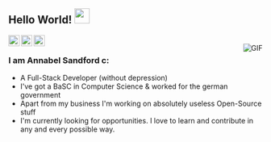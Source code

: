 ## Hello World! <img src="https://raw.githubusercontent.com/iampavangandhi/iampavangandhi/master/gifs/Hi.gif" width="30px"></h2>

<a href="https://twitter.com/annie_sandford">
  <img align="left" alt="Anna's Twitter" width="22px" src="https://cdn.jsdelivr.net/npm/simple-icons@v3/icons/twitter.svg" />
</a>
<a href="https://www.linkedin.com/in/annabelsandford/">
  <img align="left" alt="Anna's Linkdein" width="22px" src="https://cdn.jsdelivr.net/npm/simple-icons@v3/icons/linkedin.svg" />
</a>
<a href="https://github.com/annabelsandford">
  <img align="left" alt="Anna's Github" width="22px" src="https://cdn.jsdelivr.net/npm/simple-icons@v3/icons/github.svg" />
</a>
<br />
<img align="right" alt="GIF" src="https://media.giphy.com/media/13HgwGsXF0aiGY/giphy.gif" />

### I am Annabel Sandford c:
- A Full-Stack Developer (without depression)
- I've got a BaSC in Computer Science & worked for the german government 
- Apart from my business I'm working on absolutely useless Open-Source stuff
- I'm currently looking for opportunities. I love to learn and contribute in any and every possible way.

